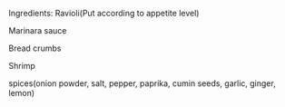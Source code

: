 Ingredients:
Ravioli(Put according to appetite level)

Marinara sauce

Bread crumbs

Shrimp

spices(onion powder, salt, pepper, paprika, cumin seeds, garlic, ginger, lemon)
